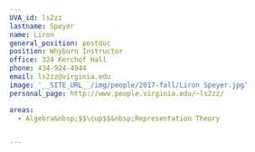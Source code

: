 ```yaml
---
UVA_id: ls2zz
lastname: Speyer
name: Liron
general_position: postdoc
position: Whyburn Instructor
office: 324 Kerchof Hall
phone: 434-924-4944
email: ls2zz@virginia.edu
image: '__SITE_URL__/img/people/2017-fall/Liron Speyer.jpg'
personal_page: http://www.people.virginia.edu/~ls2zz/

areas:
  - Algebra&nbsp;$$\cup$$&nbsp;Representation Theory


---
```

